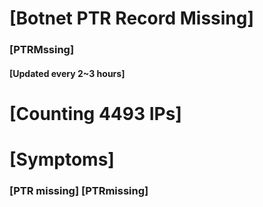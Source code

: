 # [Botnet PTR Record Missing]
### [PTRMssing]
#### [Updated every 2~3 hours]

# [Counting 4493 IPs]

# [Symptoms] 
###   [PTR missing] [PTRmissing]
